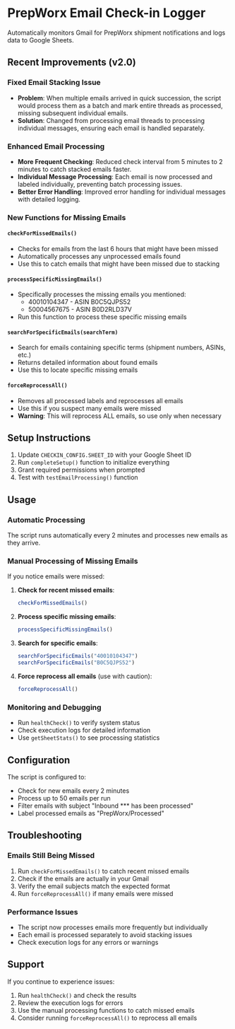 # PrepWorx Email Check-in Logger

Automatically monitors Gmail for PrepWorx shipment notifications and logs data to Google Sheets.

## Recent Improvements (v2.0)

### Fixed Email Stacking Issue
- **Problem**: When multiple emails arrived in quick succession, the script would process them as a batch and mark entire threads as processed, missing subsequent individual emails.
- **Solution**: Changed from processing email threads to processing individual messages, ensuring each email is handled separately.

### Enhanced Email Processing
- **More Frequent Checking**: Reduced check interval from 5 minutes to 2 minutes to catch stacked emails faster.
- **Individual Message Processing**: Each email is now processed and labeled individually, preventing batch processing issues.
- **Better Error Handling**: Improved error handling for individual messages with detailed logging.

### New Functions for Missing Emails

#### `checkForMissedEmails()`
- Checks for emails from the last 6 hours that might have been missed
- Automatically processes any unprocessed emails found
- Use this to catch emails that might have been missed due to stacking

#### `processSpecificMissingEmails()`
- Specifically processes the missing emails you mentioned:
  - 40010104347 - ASIN B0C5QJPS52
  - 50004567675 - ASIN B0D2RLD37V
- Run this function to process these specific missing emails

#### `searchForSpecificEmails(searchTerm)`
- Search for emails containing specific terms (shipment numbers, ASINs, etc.)
- Returns detailed information about found emails
- Use this to locate specific missing emails

#### `forceReprocessAll()`
- Removes all processed labels and reprocesses all emails
- Use this if you suspect many emails were missed
- **Warning**: This will reprocess ALL emails, so use only when necessary

## Setup Instructions

1. Update `CHECKIN_CONFIG.SHEET_ID` with your Google Sheet ID
2. Run `completeSetup()` function to initialize everything
3. Grant required permissions when prompted
4. Test with `testEmailProcessing()` function

## Usage

### Automatic Processing
The script runs automatically every 2 minutes and processes new emails as they arrive.

### Manual Processing of Missing Emails
If you notice emails were missed:

1. **Check for recent missed emails**:
   ```javascript
   checkForMissedEmails()
   ```

2. **Process specific missing emails**:
   ```javascript
   processSpecificMissingEmails()
   ```

3. **Search for specific emails**:
   ```javascript
   searchForSpecificEmails("40010104347")
   searchForSpecificEmails("B0C5QJPS52")
   ```

4. **Force reprocess all emails** (use with caution):
   ```javascript
   forceReprocessAll()
   ```

### Monitoring and Debugging
- Run `healthCheck()` to verify system status
- Check execution logs for detailed information
- Use `getSheetStats()` to see processing statistics

## Configuration

The script is configured to:
- Check for new emails every 2 minutes
- Process up to 50 emails per run
- Filter emails with subject "Inbound *** has been processed"
- Label processed emails as "PrepWorx/Processed"

## Troubleshooting

### Emails Still Being Missed
1. Run `checkForMissedEmails()` to catch recent missed emails
2. Check if the emails are actually in your Gmail
3. Verify the email subjects match the expected format
4. Run `forceReprocessAll()` if many emails were missed

### Performance Issues
- The script now processes emails more frequently but individually
- Each email is processed separately to avoid stacking issues
- Check execution logs for any errors or warnings

## Support

If you continue to experience issues:
1. Run `healthCheck()` and check the results
2. Review the execution logs for errors
3. Use the manual processing functions to catch missed emails
4. Consider running `forceReprocessAll()` to reprocess all emails
